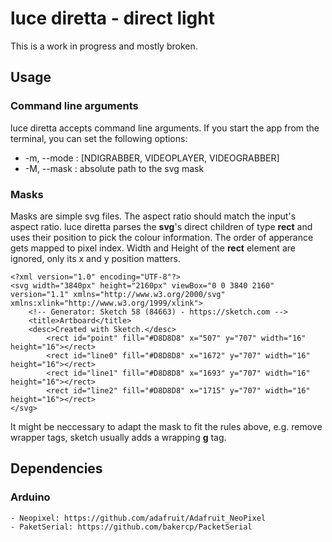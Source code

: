 # luce diretta - direct light
This is a work in progress and mostly broken.

## Usage
### Command line arguments
luce diretta accepts command line arguments. If you start the app from the terminal, you can set the following options:
* -m, --mode : [NDIGRABBER, VIDEOPLAYER, VIDEOGRABBER]
* -M, --mask : absolute path to the svg mask

### Masks
Masks are simple svg files. The aspect ratio should match the input's aspect ratio.
luce diretta parses the **svg**'s direct children of type **rect** and uses their position to pick the colour information. The order of apperance gets mapped to pixel index. Width and Height of the **rect** element are ignored, only its x and y position matters.

```
<?xml version="1.0" encoding="UTF-8"?>
<svg width="3840px" height="2160px" viewBox="0 0 3840 2160" version="1.1" xmlns="http://www.w3.org/2000/svg" xmlns:xlink="http://www.w3.org/1999/xlink">
    <!-- Generator: Sketch 58 (84663) - https://sketch.com -->
    <title>Artboard</title>
    <desc>Created with Sketch.</desc>
        <rect id="point" fill="#D8D8D8" x="507" y="707" width="16" height="16"></rect>
        <rect id="line0" fill="#D8D8D8" x="1672" y="707" width="16" height="16"></rect>
        <rect id="line1" fill="#D8D8D8" x="1693" y="707" width="16" height="16"></rect>
        <rect id="line2" fill="#D8D8D8" x="1715" y="707" width="16" height="16"></rect>
</svg>
```

It might be neccessary to adapt the mask to fit the rules above, e.g. remove wrapper tags, sketch usually adds a wrapping **g** tag.

## Dependencies
### Arduino
    - Neopixel: https://github.com/adafruit/Adafruit_NeoPixel
    - PaketSerial: https://github.com/bakercp/PacketSerial

